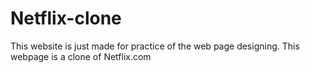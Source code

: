# Netflix-clone

This website is just made for practice of the web page designing.
This webpage is a clone of Netflix.com
